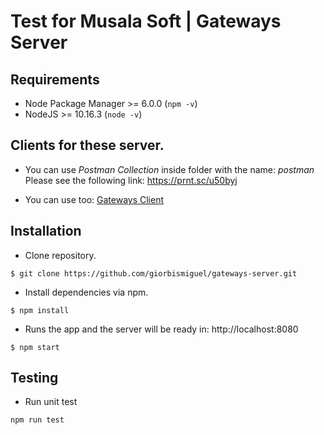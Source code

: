 # Test for Musala Soft | Gateways Server

## Requirements

- Node Package Manager >= 6.0.0 (`npm -v`)
- NodeJS >= 10.16.3 (`node -v`)

## Clients for these server.

- You can use *Postman Collection* inside folder with the name: *postman* <br />
  Please see the following link: https://prnt.sc/u50byj
  
- You can use too: [Gateways Client](https://github.com/giorbismiguel/gateways-client.git)

## Installation

- Clone repository.
```
$ git clone https://github.com/giorbismiguel/gateways-server.git
```

- Install dependencies via npm.
```
$ npm install
```

- Runs the app and the server will be ready in: http://localhost:8080
```
$ npm start
```

## Testing

- Run unit test
```
npm run test
```
